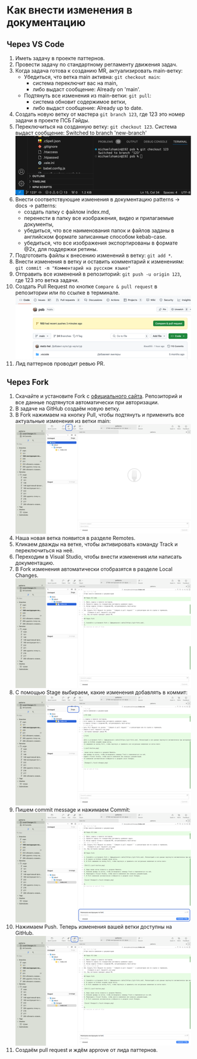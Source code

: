 # Как внести изменения в документацию

## Через VS Code

1. Иметь задачу в проекте паттернов.
2. Провести задачу по стандартному регламенту движения задач.
3. Когда задача готова к созданию MR, актуализировать main-ветку:
   - Убедиться, что ветка main активна: ```git checkout main```:
     - система переключит вас на main,
     - либо выдаст сообщение: Already on 'main'.
   - Подтянуть все изменения из main-ветки: ```git pull```:
     - система обновит содержимое ветки,
     - либо выдаст сообщение: Already up to date.
4. Создать новую ветку от мастера ```git branch 123```, где 123 это номер задачи в проекте ПСБ Гайды.
5. Переключиться на созданную ветку: ```git checkout 123```. Система выдаст сообщение: Switched to branch 'new-branch' ![Switched to branch](./123.png)
6. Внести соответствующие изменения в документацию patterns → docs → patterns:
   - создать папку с файлом index.md,
   - перенести в папку все изображения, видео и прилагаемые документы,
   - убедиться, что все наименования папок и файлов заданы в английском формате записанные способом kebab-case.
   - убедиться, что все изображения экспортированы в формате @2х, для поддержки ретины.
7. Подготовить файлы к внесению изменений в ветку: ```git add *```.
8. Внести изменения в ветку и оставить комментарий к изменениям: ```git commit -m "Комментарий на русском языке"```
9. Отправить все изменений в репозиторий: ```git push -u origin 123```, где 123 это ветка задачи.
10. Создать Pull Request по кнопке ```Compare & pull request``` в репозитории или по ссылке в терминале.
    ![Compare & pull request](./pr.png)
11. Лид паттернов проводит ревью PR.

## Через Fork

1. Скачайте и установите Fork с [официального сайта](https://git-fork.com). Репозиторий и все данные подтянутся автоматически при авторизации.
2. В задаче на GitHub создаём новую ветку.
3. В Fork нажимаем на кнопку Pull, чтобы подтянуть и применить все актуальные изменения из ветки main:
   ![Pull](./pull-button.png)
4. Наша новая ветка появится в разделе Remotes.
5. Кликаем дважды на ветке, чтобы активировать команду Track и переключиться на неё.
6. Переходим в Visual Studio, чтобы внести изменения или написать документацию.
7. В Fork изменения автоматически отобразятся в разделе Local Changes.
    ![Local Changes](./local-changes.png)
8. С помощью Stage выбираем, какие изменения добавлять в коммит:
    ![Stage](./stage.png)
9. Пишем commit message и нажимаем Commit:
    ![Commit](./commit.png)
10. Нажимаем Push. Теперь изменения вашей ветки доступны на GitHub.
    ![Push](./push-button.png)
11. Создаём pull request и ждём approve от лида паттернов.
